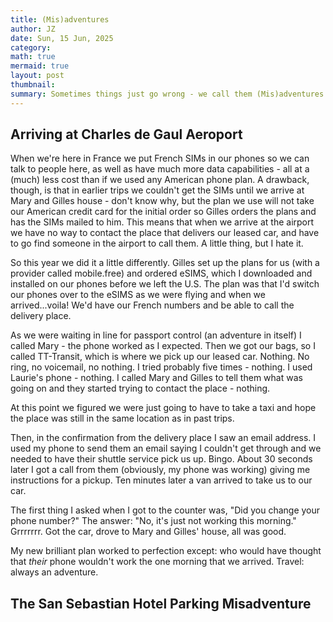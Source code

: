 ```yaml
---
title: (Mis)adventures
author: JZ
date: Sun, 15 Jun, 2025
category: 
math: true
mermaid: true
layout: post
thumbnail: 
summary: Sometimes things just go wrong - we call them (Mis)adventures. People seem to like hearing about them, so here's a couple.
---  
```

<h2>Arriving at Charles de Gaul Aeroport</h2>
When we're here in France we put French SIMs in our phones so we can talk to people here, as well as have much more data capabilities - all at a (much) less cost than if we used any American phone plan. A drawback, though, is that in earlier trips we couldn't get the SIMs until we arrive at Mary and Gilles house - don't know why, but the plan we use will not take our American credit card for the initial order so Gilles orders the plans and has the SIMs mailed to him. This means that when we arrive at the airport we have no way to contact the place that delivers our leased car, and have to go find someone in the airport to call them. A little thing, but I hate it.

So this year we did it a little differently. Gilles set up the plans for us (with a provider called mobile.free) and ordered eSIMS, which I downloaded and installed on our phones before we left the U.S. The plan was that I'd switch our phones over to the eSIMS as we were flying and when we arrived...voila! We'd have our French numbers and be able to call the delivery place.

As we were waiting in line for passport control (an adventure in itself) I called Mary - the phone worked as I expected. Then we got our bags, so I called TT-Transit, which is where we pick up our leased car. Nothing. No ring, no voicemail, no nothing. I tried probably five times - nothing. I used Laurie's phone - nothing. I called Mary and Gilles to tell them what was going on and they started trying to contact the place - nothing.

At this point we figured we were just going to have to take a taxi and hope the place was still in the same location as in past trips.

Then, in the confirmation from the delivery place I saw an email address. I used my phone to send them an email saying I couldn't get through and we needed to have their shuttle service pick us up. Bingo. About 30 seconds later I got a call from them (obviously, my phone was working) giving me instructions for a pickup. Ten minutes later a van arrived to take us to our car.

The first thing I asked when I got to the counter was, "Did you change your phone number?" The answer: "No, it's just not working this morning." Grrrrrrr. Got the car, drove to Mary and Gilles' house, all was good.

My new brilliant plan worked to perfection except: who would have thought that _their_ phone wouldn't work the one morning that we arrived. Travel: always an adventure.

<h2>The San Sebastian Hotel Parking Misadventure</h2>


